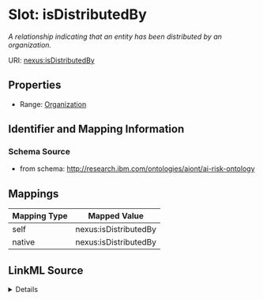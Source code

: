 

# Slot: isDistributedBy


_A relationship indicating that an entity has been distributed by an organization._





URI: [nexus:isDistributedBy](http://research.ibm.com/ontologies/aiont/isDistributedBy)



<!-- no inheritance hierarchy -->








## Properties

* Range: [Organization](Organization.md)





## Identifier and Mapping Information







### Schema Source


* from schema: http://research.ibm.com/ontologies/aiont/ai-risk-ontology




## Mappings

| Mapping Type | Mapped Value |
| ---  | ---  |
| self | nexus:isDistributedBy |
| native | nexus:isDistributedBy |




## LinkML Source

<details>
```yaml
name: isDistributedBy
description: A relationship indicating that an entity has been distributed by an organization.
from_schema: http://research.ibm.com/ontologies/aiont/ai-risk-ontology
rank: 1000
alias: isDistributedBy
range: Organization
inlined_as_list: true

```
</details>